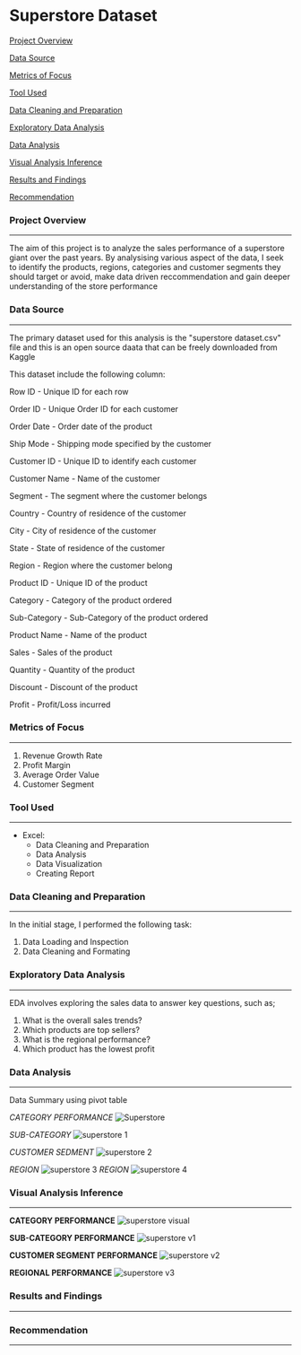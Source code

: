 # Superstore Dataset

[Project Overview](#project-overview)

[Data Source](#data-source)

[Metrics of Focus](#metrics-of-focus)

[Tool Used](#tool-used)

[Data Cleaning and Preparation](#data-cleaning-and-preparation)

[Exploratory Data Analysis](#exploratory-data-analysis)

[Data Analysis](#data-analysis)

[Visual Analysis Inference](#visual-analysis-inference)

[Results and Findings](#results-and-findings)

[Recommendation](#recommendation)


### Project Overview
----------------------------------------------------------------------------------------
The aim of this project is to analyze the  sales performance of a superstore giant over the past years. By analysising various aspect of the data, I seek to identify the products, regions, categories and customer segments they should target or avoid, make data driven reccommendation and gain deeper understanding of the store performance


### Data Source
-------------------------------------------------------------------------------------
The primary dataset used for this analysis is the "superstore dataset.csv" file and this is an open source daata that can be freely downloaded from Kaggle

This dataset include the following column:

Row ID - Unique ID for each row

Order ID - Unique Order ID for each customer

Order Date - Order date of the product

Ship Mode - Shipping mode specified by the customer

Customer ID - Unique ID to identify each customer

Customer Name - Name of the customer

Segment - The segment where the customer belongs

Country - Country of residence of the customer

City - City of residence of the customer

State - State of residence of the customer

Region - Region where the customer belong

Product ID - Unique ID of the product

Category - Category of the product ordered

Sub-Category - Sub-Category of the product ordered

Product Name - Name of the product

Sales - Sales of the product

Quantity - Quantity of the product

Discount - Discount of the product

Profit - Profit/Loss incurred


### Metrics of Focus
------------------------------------------------------------------------------------

1. Revenue Growth Rate
2. Profit Margin
3. Average Order Value
4. Customer Segment


### Tool Used
----------------------------------------------------------------------------

- Excel: 
  - Data Cleaning and Preparation
  - Data Analysis
  - Data Visualization
  - Creating Report


### Data Cleaning and Preparation
----------------------------------------------------------------------------

In the initial stage, I performed the following task:
1. Data Loading and Inspection
2. Data Cleaning and Formating


### Exploratory Data Analysis
--------------------------------------------------------------------------

EDA involves exploring the sales data to answer key questions, such as;
  1. What is the overall sales trends?
  2. Which products are top sellers?
  3. What is the regional performance?
  4. Which product has the lowest profit

### Data Analysis
------------------------------------------------------------------------

Data Summary using pivot table

*CATEGORY PERFORMANCE*
![Superstore](https://github.com/user-attachments/assets/1263b5b9-58a7-471a-aa0d-0115f4617104)

*SUB-CATEGORY*
![superstore 1](https://github.com/user-attachments/assets/28f46bb3-26cf-454d-9930-022a889e77c9)

*CUSTOMER SEDMENT*
![superstore 2](https://github.com/user-attachments/assets/8d0f98de-ceaf-40c4-807d-0d4dfc362ebd)

*REGION*
![superstore 3](https://github.com/user-attachments/assets/540dfcfa-9fdb-4e21-ae41-7e14b4b16e16)
*REGION*
![superstore 4](https://github.com/user-attachments/assets/60b20b87-feed-4b21-a7f2-330d23ed8b23)

### Visual Analysis Inference 
------------------------------------------------------------------------

**CATEGORY PERFORMANCE**
![superstore visual](https://github.com/user-attachments/assets/fc62d873-0b39-4b5b-b7da-2e5d86a8a598)

**SUB-CATEGORY PERFORMANCE**
![superstore v1](https://github.com/user-attachments/assets/60bd25e8-b4f3-4873-b31f-5903352cbdb1)

**CUSTOMER SEGMENT PERFORMANCE**
![superstore v2](https://github.com/user-attachments/assets/3d3c9239-259b-4f46-9e71-e37d09de7cb6)

**REGIONAL PERFORMANCE**
![superstore v3](https://github.com/user-attachments/assets/7ac691e0-7707-4aff-a479-f5492b909f0b)




### Results and Findings
---------------------------------------------------------------------------------

### Recommendation
-----------------------------------------------------------------------
